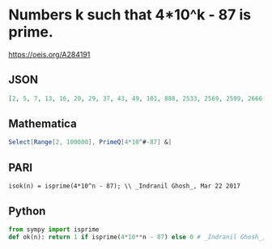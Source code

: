 # Numbers k such that 4\*10^k \- 87 is prime\.
https://oeis.org/A284191
## JSON
```JSON
[2, 5, 7, 13, 16, 20, 29, 37, 43, 49, 101, 888, 2533, 2569, 2599, 2666, 3689, 6335, 9634, 12445, 17669, 51208, 79729]
```
## Mathematica
```Mathematica
Select[Range[2, 100000], PrimeQ[4*10^#-87] &]
```
## PARI
```PARI
isok(n) = isprime(4*10^n - 87); \\ _Indranil Ghosh_, Mar 22 2017
```
## Python
```Python
from sympy import isprime
def ok(n): return 1 if isprime(4*10**n - 87) else 0 # _Indranil Ghosh_, Mar 22 2017
```
